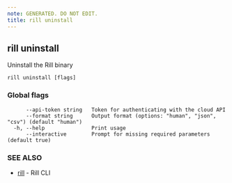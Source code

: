 ```yaml
---
note: GENERATED. DO NOT EDIT.
title: rill uninstall
---
```

## rill uninstall

Uninstall the Rill binary

```
rill uninstall [flags]
```

### Global flags

```
      --api-token string   Token for authenticating with the cloud API
      --format string      Output format (options: "human", "json", "csv") (default "human")
  -h, --help               Print usage
      --interactive        Prompt for missing required parameters (default true)
```

### SEE ALSO

* [rill](cli.md)	 - Rill CLI

